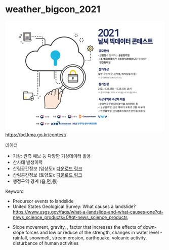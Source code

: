 # weather_bigcon_2021

![alt text](https://github.com/Deep-Environment/weather_bigcon_2021/blob/main/src/Screen%20Shot%202021-05-23%20at%204.14.18%20PM.png?raw=true)
https://bd.kma.go.kr/contest/

데이터
- 기상: 관측 예보 등 다양한 기상데이터 활용
- 산사태 발생이력
- 산림공간정보 (임상도): [다운로드 링크](https://bd.kma.go.kr/contest/downloadFile2.do?fileCd=FILE015)
- 산림공간정보 (토양도): [다운로드 링크](https://bd.kma.go.kr/contest/downloadFile2.do?fileCd=FILE016)
- 행정구역 경계 (읍,면,동)

Keyword
- Precursor events to landslide
- United States Geological Survey: What causes a landslide? https://www.usgs.gov/faqs/what-a-landslide-and-what-causes-one?qt-news_science_products=0#qt-news_science_products
* Slope movement, gravity, , factor that increases the effects of down-slope forces and low or reduce of the strength, changes in water level - rainfall, snowmelt, stream erosion, earthquake, volcanic activity, disturbance of human activities